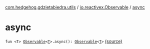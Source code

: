 [com.hedgehog.gdzietabiedra.utils](../index.md) / [io.reactivex.Observable](index.md) / [async](./async.md)

# async

`fun <T> `[`Observable`](http://reactivex.io/RxJava/javadoc/io/reactivex/Observable.html)`<`[`T`](async.md#T)`>.async(): `[`Observable`](http://reactivex.io/RxJava/javadoc/io/reactivex/Observable.html)`<`[`T`](async.md#T)`>` [(source)](https://github.com/asvid/GdzieTaBiedra/tree/master/app/src/main/java/com/hedgehog/gdzietabiedra/utils/RxUtils.kt#L28)